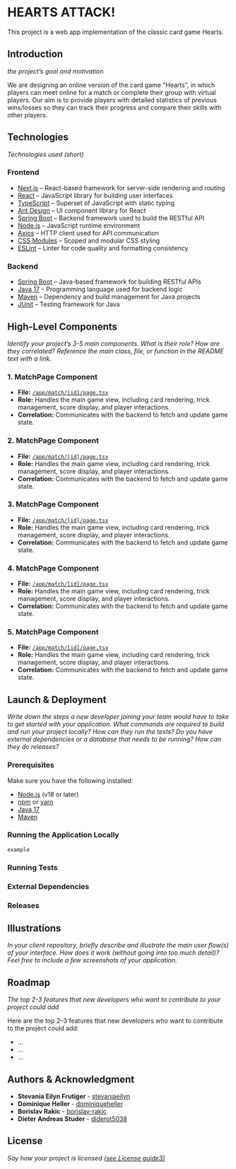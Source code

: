 # HEARTS ATTACK!

This project is a web app implementation of the classic card game Hearts.

## Introduction

_the project’s goal and motivation_

We are designing an online version of the card game “Hearts”, in which players
can meet online for a match or complete their group with virtual players. Our
aim is to provide players with detailed statistics of previous wins/losses so
they can track their progress and compare their skills with other players.

## Technologies

_Technologies used (short)_

### Frontend

- [Next.js](https://nextjs.org/) – React-based framework for server-side
  rendering and routing
- [React](https://reactjs.org/) – JavaScript library for building user
  interfaces
- [TypeScript](https://www.typescriptlang.org/) – Superset of JavaScript with
  static typing
- [Ant Design](https://ant.design/) – UI component library for React
- [Spring Boot](https://spring.io/projects/spring-boot) – Backend framework used
  to build the RESTful API
- [Node.js](https://nodejs.org/) – JavaScript runtime environment
- [Axios](https://axios-http.com/) – HTTP client used for API communication
- [CSS Modules](https://github.com/css-modules/css-modules) – Scoped and modular
  CSS styling
- [ESLint](https://eslint.org/) – Linter for code quality and formatting
  consistency

### Backend

- [Spring Boot](https://spring.io/projects/spring-boot) – Java-based framework
  for building RESTful APIs
- [Java 17](https://openjdk.org/projects/jdk/17/) – Programming language used
  for backend logic
- [Maven](https://maven.apache.org/) – Dependency and build management for Java
  projects
- [JUnit](https://junit.org/) – Testing framework for Java

## High-Level Components

_Identify your project’s 3-5 main components. What is their role? How are they
correlated? Reference the main class, file, or function in the README text with
a link._

### 1. **MatchPage Component**

- **File:** [`/app/match/[id]/page.tsx`](./app/match/[id]/page.tsx)
- **Role:** Handles the main game view, including card rendering, trick
  management, score display, and player interactions.
- **Correlation:** Communicates with the backend to fetch and update game state.

### 2. **MatchPage Component**

- **File:** [`/app/match/[id]/page.tsx`](./app/match/[id]/page.tsx)
- **Role:** Handles the main game view, including card rendering, trick
  management, score display, and player interactions.
- **Correlation:** Communicates with the backend to fetch and update game state.

### 3. **MatchPage Component**

- **File:** [`/app/match/[id]/page.tsx`](./app/match/[id]/page.tsx)
- **Role:** Handles the main game view, including card rendering, trick
  management, score display, and player interactions.
- **Correlation:** Communicates with the backend to fetch and update game state.

### 4. **MatchPage Component**

- **File:** [`/app/match/[id]/page.tsx`](./app/match/[id]/page.tsx)
- **Role:** Handles the main game view, including card rendering, trick
  management, score display, and player interactions.
- **Correlation:** Communicates with the backend to fetch and update game state.

### 5. **MatchPage Component**

- **File:** [`/app/match/[id]/page.tsx`](./app/match/[id]/page.tsx)
- **Role:** Handles the main game view, including card rendering, trick
  management, score display, and player interactions.
- **Correlation:** Communicates with the backend to fetch and update game state.

## Launch & Deployment

_Write down the steps a new developer joining your team would have to take to
get started with your application. What commands are required to build and run
your project locally? How can they run the tests? Do you have external
dependencies or a database that needs to be running? How can they do releases?_

### Prerequisites

Make sure you have the following installed:

- [Node.js](https://nodejs.org/) (v18 or later)
- [npm](https://www.npmjs.com/) or [yarn](https://yarnpkg.com/)
- [Java 17](https://adoptium.net/en-GB/temurin/releases/)
- [Maven](https://maven.apache.org/)

### Running the Application Locally

```
example
```

### Running Tests

### External Dependencies

### Releases

## Illustrations

_In your client repository, briefly describe and illustrate the main user
flow(s) of your interface. How does it work (without going into too much
detail)? Feel free to include a few screenshots of your application._

## Roadmap

_The top 2-3 features that new developers who want to contribute to your project
could add_

Here are the top 2–3 features that new developers who want to contribute to the
project could add:

- ...
- ...
- ...

## Authors & Acknowledgment

- **Stevania Eilyn Frutiger** -
  [stevaniaeilyn](https://github.com/stevaniaeilyn)
- **Dominique Heller** - [dominiqueheller](https://github.com/dominiqueheller)
- **Borislav Rakic** - [borislav-rakic](https://github.com/borislav-rakic)
- **Dieter Andreas Studer** - [diderot5038](https://github.com/diderot5038)

## License

_Say how your project is licensed
[(see License guide3)](https://choosealicense.com/)_
